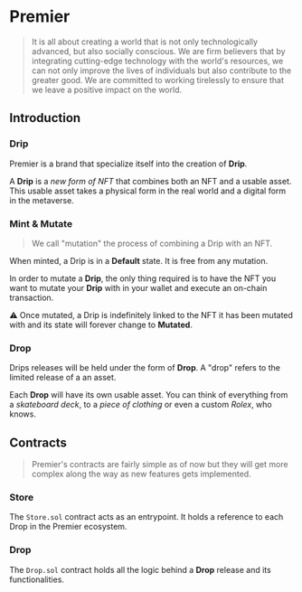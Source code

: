 # Premier

> It is all about creating a world that is not only technologically advanced, but also socially conscious. We are firm believers that by integrating cutting-edge technology with the world's resources, we can not only improve the lives of individuals but also contribute to the greater good. We are committed to working tirelessly to ensure that we leave a positive impact on the world.

## Introduction

### Drip

Premier is a brand that specialize itself into the creation of **Drip**.

A **Drip** is a _new form of NFT_ that combines both an NFT and a usable asset. This usable asset takes a physical form in the real world and a digital form in the metaverse.

### Mint & Mutate

> We call "mutation" the process of combining a Drip with an NFT.

When minted, a Drip is in a **Default** state. It is free from any mutation.

In order to mutate a **Drip**, the only thing required is to have the NFT you want to mutate your **Drip** with in your wallet and execute an on-chain transaction.

⚠️ Once mutated, a Drip is indefinitely linked to the NFT it has been mutated with and its state will forever change to **Mutated**.

### Drop

Drips releases will be held under the form of **Drop**. A "drop" refers to the limited release of a an asset.

Each **Drop** will have its own usable asset. You can think of everything from a _skateboard deck_, to a _piece of clothing_ or even a custom _Rolex_, who knows.

## Contracts

> Premier's contracts are fairly simple as of now but they will get more complex along the way as new features gets implemented.

### Store

The `Store.sol` contract acts as an entrypoint. It holds a reference to each Drop in the Premier ecosystem.

### Drop

The `Drop.sol` contract holds all the logic behind a **Drop** release and its functionalities.
